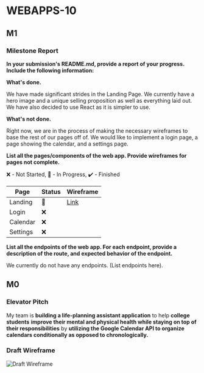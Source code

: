 # WEBAPPS-10

## M1

### Milestone Report

**In your submission's README.md, provide a report of your progress. Include the following information:**

**What's done.**

We have made significant strides in the Landing Page. We currently have a hero image and a unique selling proposition as well as everything laid out. We have also decided
to use React as it is simpler to use.

**What's not done.**

Right now, we are in the process of making the necessary wireframes to base the rest of our pages off of. We would like to implement a login page, a page showing the calendar, and a settings page.

**List all the pages/components of the web app. Provide wireframes for pages not complete.**

❌ - Not Started, 🔶 - In Progress, ✔️ - Finished

Page | Status | Wireframe 
--- | --- | --- 
Landing | 🔶 | [Link](https://cdn.discordapp.com/attachments/890627955439599616/895855229852078110/unknown.png)
Login | ❌ | 
Calendar | ❌ | 
Settings | ❌ |

**List all the endpoints of the web app. For each endpoint, provide a description of the route, and expected behavior of the endpoint.**

We currently do not have any endpoints. (List endpoints here).

## M0

### Elevator Pitch

My team is **building a life-planning assistant application** to help **college students** **improve their mental and physical health while staying on top of their responsibilities** by **utilizing the Google Calendar API to organize calendars conditionally as opposed to chronologically.**

### Draft Wireframe

![Draft Wireframe](https://cdn.discordapp.com/attachments/878271460697841675/892921014080639046/unknown.png)

